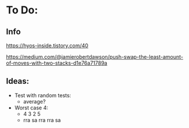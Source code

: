 # To Do:

## Info
https://hyos-inside.tistory.com/40

https://medium.com/@jamierobertdawson/push-swap-the-least-amount-of-moves-with-two-stacks-d1e76a71789a


## Ideas:
- Test with random tests:
	- average?
- Worst case 4:
	- 4 3 2 5
	- rra sa rra rra sa
